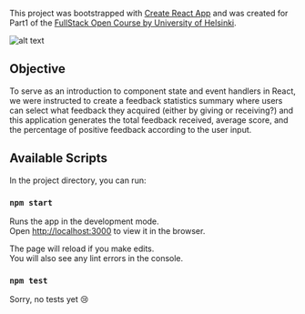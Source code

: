 This project was bootstrapped with [Create React App](https://github.com/facebook/create-react-app) and was created for Part1 of the [FullStack Open Course by University of Helsinki](https://fullstackopen.com/en/).

![alt text](https://github.com/msyleung/fullstackopen/tree/master/part1/unicafe/public/unicafe.png "Preview")

## Objective

To serve as an introduction to component state and event handlers in React, we were instructed to create a feedback statistics summary where users can select what feedback they acquired (either by giving or receiving?) and this application generates the total feedback received, average score, and the percentage of positive feedback according to the user input.

## Available Scripts

In the project directory, you can run:

### `npm start`

Runs the app in the development mode.<br />
Open [http://localhost:3000](http://localhost:3000) to view it in the browser.

The page will reload if you make edits.<br />
You will also see any lint errors in the console.

### `npm test`

Sorry, no tests yet :cry:
